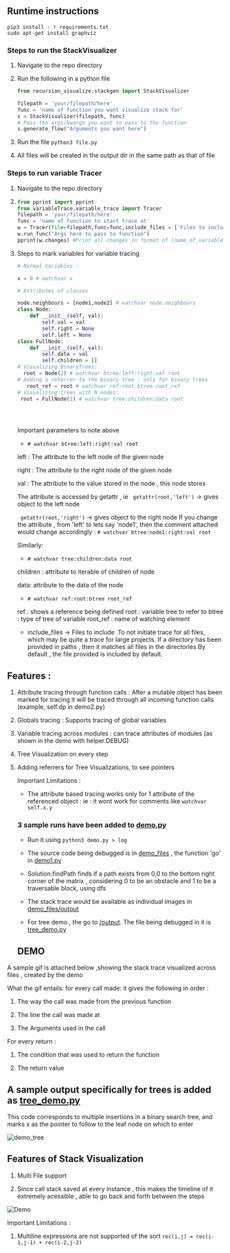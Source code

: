 ## Runtime instructions 



```
pip3 install - r requirements.txt
sudo apt-get install graphviz
```

### Steps to run the StackVisualizer 

1. Navigate to the repo directory

2. Run the following in a python file
    ```python
   from recursion_visualize.stackgen import StackVisualizer
   
   filepath = 'your/filepath/here'
   func = 'name of function you want visualize stack for'
   s = StackVisualizer(filepath, func)
   # Pass the args/kwargs you want to pass to the function
   s.generate_flow("Arguments you want here")
 
    ``` 
3. Run the file `python3 file.py`

4. All files will be created in the output dir in the same path as that of file


### Steps to run variable Tracer

1. Navigate to the repo directory

2. ```python
   from pprint import pprint
   from variableTrace.variable_trace import Tracer
   filepath = 'your/filepath/here'
   func = 'name of function to start trace at'
   w = Tracer(file=filepath,func=func,include_files = ['Files to include'])
   w.run_func("Args here to pass to function")
   pprint(w.changes) #Print all changes in format of (name_of_variable,prev_val , new_val,line_at ,file at which change is there)

   
   ```

3. Steps to mark variables for variable tracing 
    
    ```python
   # Normal Variables :
    
    x = 0 # watchvar x
    
    # Attributes of classes 
    
    node.neighbours = [node1,node2] # watchvar node.neighbours
   class Node:
        def __init__(self, val):
            self.val = val
            self.right = None
            self.left = None
   class FullNode:
        def __init__(self, val):
            self.data = val
            self.children = []
   # Visualizing BinaryTrees:
      root = Node(2) # watchvar btree:left:right:val root
   # Adding a referrer to the binary tree : only for binary trees
       root_ref = root # watchvar ref:root:btree root_ref
   # Visualizing trees with N nodes:
     root = FullNode(1) # watchvar tree:children:data root
   
   
     
    ```
   Important parameters to note above
   
   * ```# watchvar btree:left:right:val root```
   
   left : The attribute to the left node of the given node
   
   right : The attribute to the right node of the given node
   
   val : The attribute to the value stored in the node , this node stores 
   
   The attribute is accessed by getattr , ie
   ``` getattr(root,'left')``` -> gives object to the left node
   
   ``` getattr(root,'right')``` -> gives object to the right node
   If you change the attribute , from 'left' to lets say 'node1', then the comment attached would change 
   accordingly : ```# watchvar btree:node1:right:val root```
   
   Similarly:
   
   * ```# watchvar tree:children:data root``` 
   
   children : attribute to iterable of children of node
   
   data: attribute to the data of the node
   
   * ```# watchvar ref:root:btree root_ref```
   
   ref : shows a reference being defined
   root : variable tree to refer to 
   btree : type of tree of variable
   root_ref : name of watching element
   * include_files -> Files to include .To not initiate trace for all files, which may be quite a trace for 
   large projects. If a directory has been provided in paths , then it matches all files in the directories
        By default , the file provided is included by default. 
## Features : 

1. Attribute tracing through function calls :
    After a mutable object has been marked for tracing 
    it will be traced through all incoming function calls (example, self.dp in demo2.py)

2. Globals tracing :
    Supports tracing of global variables 

3. Variable tracing across modules : can trace attributes of modules 
    (as shown in the demo with helper.DEBUG)


4. Tree Visualization on every step 

5. Adding referrers for Tree Visualizations, to see pointers 


    
    
   
   Important Limitations :
   
   * The attribute based tracing works only for 1 attribute of the referenced object :
     ie : it wont work for comments like ```watchvar self.x.y```
     
    
    
   
   ### 3 sample runs have been added to  [demo.py](/demo.py) 

   

   * Run it using ```python3 demo.py > log```
   
   * The source code being debugged is in [demo_files](/demo_files) , the function 'go' in [demo1.py](demo_files/demo1.py)
   
   * Solution.findPath finds if a path exists from 0,0 to the bottom right corner of the matrix , considering 0 to be an obstacle and 1 to be 
   a traversable block, using dfs
   
   * The stack trace would be available as individual images in [demo_files/output](demo_files/output)
   
   * For tree demo , the go to [/output](/output). The file being debugged in it is [tree_demo.py](/demo_files/tree_demo.py) 
   
   ## DEMO
A sample gif is attached below ,showing the stack trace visualized across files , created by the demo


What the gif entails:
for every call made: it gives the following in order : 

1. The way the call was made from the previous function

2. The line the call was made at

3. The Arguments used in the call

For every return :
1. The condition that was used to return the function

2. The return value

## A sample output specifically for trees is added as [tree_demo.py](/demo_files/tree_demo.py)

This code corresponds to multiple insertions in a binary search tree, and marks x as the pointer to follow to the leaf node on which to enter

![demo_tree](/demo_files/tree_demo.gif)   
   
## Features of Stack Visualization

1. Multi File support

2. Since call stack saved at every instance , this makes the timeline of it extremely acessible , able to go back and forth between the steps


![Demo](demo_files/demo.gif) 
   
   
Important Limitations :

1. Multiline expressions are not supported  of the sort ```rec(i,j) = rec(i-1,j-1) + rec(i-2,j-2)```
 
